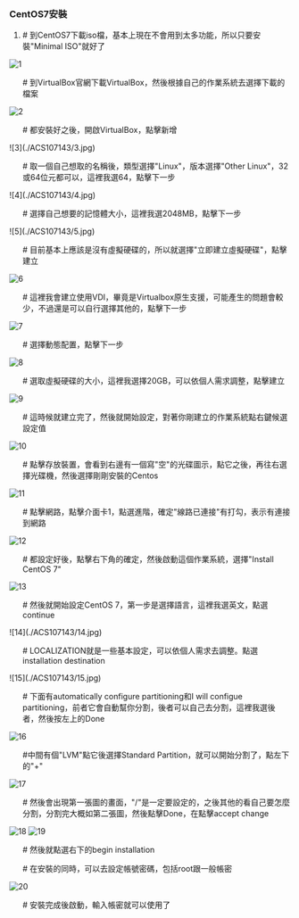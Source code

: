 ### CentOS7安裝

<ol>
<li># 到CentOS7下載iso檔，基本上現在不會用到太多功能，所以只要安裝"Minimal ISO"就好了</li>
</ol>

![1](./ACS107143/1.jpg)
<ol># 到VirtualBox官網下載VirtualBox，然後根據自己的作業系統去選擇下載的檔案
</ol>

![2](./ACS107143/2.jpg)

<ol># 都安裝好之後，開啟VirtualBox，點擊新增
</ol>
![3](./ACS107143/3.jpg)

<ol># 取一個自己想取的名稱後，類型選擇"Linux"，版本選擇"Other Linux"，32或64位元都可以，這裡我選64，點擊下一步
</ol>
![4](./ACS107143/4.jpg)

<ol># 選擇自己想要的記憶體大小，這裡我選2048MB，點擊下一步
</ol>
![5](./ACS107143/5.jpg)

<ol># 目前基本上應該是沒有虛擬硬碟的，所以就選擇"立即建立虛擬硬碟"，點擊建立
</ol>

![6](./ACS107143/6.jpg)

<ol># 這裡我會建立使用VDI，畢竟是Virtualbox原生支援，可能產生的問題會較少，不過還是可以自行選擇其他的，點擊下一步
</ol>

![7](./ACS107143/7.jpg)


<ol># 選擇動態配置，點擊下一步
</ol>

![8](./ACS107143/8.jpg)

<ol># 選取虛擬硬碟的大小，這裡我選擇20GB，可以依個人需求調整，點擊建立
</ol>

![9](./ACS107143/9.jpg)


<ol># 這時候就建立完了，然後就開始設定，對著你剛建立的作業系統點右鍵候選設定值
</ol>

![10](./ACS107143/10.jpg)

<ol># 點擊存放裝置，會看到右邊有一個寫"空"的光碟圖示，點它之後，再往右選擇光碟機，然後選擇剛剛安裝的Centos
</ol>

![11](./ACS107143/11.jpg)

<ol># 點擊網路，點擊介面卡1，點選進階，確定"線路已連接"有打勾，表示有連接到網路
</ol>

![12](./ACS107143/12.jpg)

<ol># 都設定好後，點擊右下角的確定，然後啟動這個作業系統，選擇"Install CentOS 7"
</ol>

![13](./ACS107143/13.jpg)

<ol># 然後就開始設定CentOS 7，第一步是選擇語言，這裡我選英文，點選continue
</ol>
![14](./ACS107143/14.jpg)



<ol># LOCALIZATION就是一些基本設定，可以依個人需求去調整。點選installation destination
</ol>
![15](./ACS107143/15.jpg)


<ol># 下面有automatically configure partitioning和I will configue partitioning，前者它會自動幫你分割，後者可以自己去分割，這裡我選後者，然後按左上的Done
</ol>

![16](./ACS107143/16.jpg)


<ol>#中間有個"LVM"點它後選擇Standard Partition，就可以開始分割了，點左下的"+"
</ol>

![17](./ACS107143/17.jpg)


<ol># 然後會出現第一張圖的畫面，"/"是一定要設定的，之後其他的看自己要怎麼分割，分割完大概如第二張圖，然後點擊Done，在點擊accept change
</ol>

![18](./ACS107143/18.jpg)
![19](./ACS107143/19.jpg)

<ol># 然後就點選右下的begin installation
</ol>



<ol># 在安裝的同時，可以去設定帳號密碼，包括root跟一般帳密
</ol>

![20](./ACS107143/20.jpg)

<ol># 安裝完成後啟動，輸入帳密就可以使用了
</ol>


